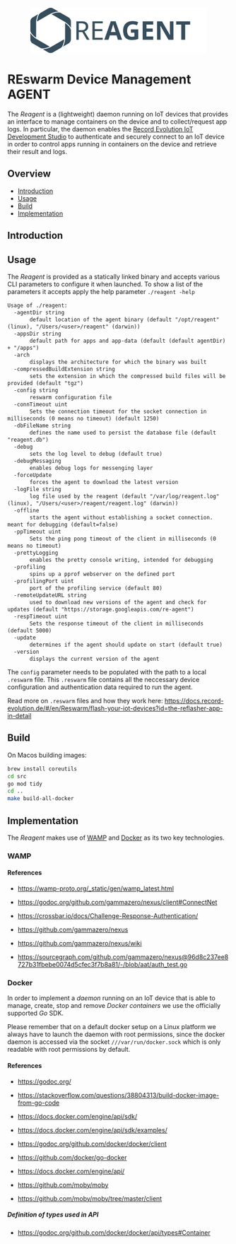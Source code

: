 
<p align="center">
  <a href="https://record-evolution.de/reswarm">
    <img
      alt="reagent.svg"
      src="assets/reagent.svg"
      width="400"
    />
  </a>
</p>

# REswarm Device Management AGENT

The _Reagent_ is a (lightweight) daemon running on IoT devices that provides
an interface to manage containers on the device and to collect/request app logs.
In particular, the daemon enables the
[Record Evolution IoT Development Studio](https://record-evolution.de/reswarm)
to authenticate and securely connect to an IoT device in order to control apps
running in containers on the device and retrieve their result and logs.

## Overview

* [Introduction](#introduction)
* [Usage](#usage)
* [Build](#build)
* [Implementation](#implementation)

## Introduction

## Usage

The _Reagent_ is provided as a statically linked binary and accepts various
CLI parameters to configure it when launched. To show a list of the parameters
it accepts apply the help parameter `./reagent -help`

```Shell
Usage of ./reagent:
  -agentDir string
       default location of the agent binary (default "/opt/reagent" (linux), "/Users/<user>/reagent" (darwin))
  -appsDir string
       default path for apps and app-data (default (default agentDir) + "/apps")
  -arch
       displays the architecture for which the binary was built
  -compressedBuildExtension string
       sets the extension in which the compressed build files will be provided (default "tgz")
  -config string
       reswarm configuration file
  -connTimeout uint
       Sets the connection timeout for the socket connection in milliseconds (0 means no timeout) (default 1250)
  -dbFileName string
       defines the name used to persist the database file (default "reagent.db")
  -debug
       sets the log level to debug (default true)
  -debugMessaging
       enables debug logs for messenging layer
  -forceUpdate
       forces the agent to download the latest version
  -logFile string
       log file used by the reagent (default "/var/log/reagent.log" (linux), "/Users/<user>/reagent/reagent.log" (darwin))
  -offline
       starts the agent without establishing a socket connection. meant for debugging (default=false)
  -ppTimeout uint
       Sets the ping pong timeout of the client in milliseconds (0 means no timeout)
  -prettyLogging
       enables the pretty console writing, intended for debugging
  -profiling
       spins up a pprof webserver on the defined port
  -profilingPort uint
       port of the profiling service (default 80)
  -remoteUpdateURL string
       used to download new versions of the agent and check for updates (default "https://storage.googleapis.com/re-agent")
  -respTimeout uint
       Sets the response timeout of the client in milliseconds (default 5000)
  -update
       determines if the agent should update on start (default true)
  -version
       displays the current version of the agent
```

The `config` parameter needs to be populated with the path to a local `.reswarm` file. This `.reswarm` file contains all the neccessary device configuration and authentication data required to run the agent.

Read more on `.reswarm` files and how they work here: https://docs.record-evolution.de/#/en/Reswarm/flash-your-iot-devices?id=the-reflasher-app-in-detail

## Build

On Macos building images: 
```bash
brew install coreutils
cd src
go mod tidy
cd ..
make build-all-docker
```

## Implementation

The _Reagent_ makes use of [WAMP](https://wamp-proto.org)
and [Docker](https://www.docker.com) as its two key technologies.

### WAMP

#### References

- https://wamp-proto.org/_static/gen/wamp_latest.html
- https://godoc.org/github.com/gammazero/nexus/client#ConnectNet
- https://crossbar.io/docs/Challenge-Response-Authentication/

- https://github.com/gammazero/nexus
- https://github.com/gammazero/nexus/wiki
- https://sourcegraph.com/github.com/gammazero/nexus@96d8c237ee8727b31fbebe0074d5cfec3f7b8a81/-/blob/aat/auth_test.go

### Docker

In order to implement a _daemon_ running on an IoT device that is able to manage,
create, stop and remove _Docker containers_ we use the officially supported _Go_
SDK.

Please remember that on a default docker setup on a Linux platform we always
have to launch the daemon with root permissions, since the docker daemon is
accessed via the socket `///var/run/docker.sock` which is only readable with
root permissions by default.

#### References

- https://godoc.org/
- https://stackoverflow.com/questions/38804313/build-docker-image-from-go-code

- https://docs.docker.com/engine/api/sdk/
- https://docs.docker.com/engine/api/sdk/examples/

- https://godoc.org/github.com/docker/docker/client
- https://github.com/docker/go-docker
- https://docs.docker.com/engine/api/


- https://github.com/moby/moby
- https://github.com/moby/moby/tree/master/client

##### Definition of types used in API

- https://godoc.org/github.com/docker/docker/api/types#Container
